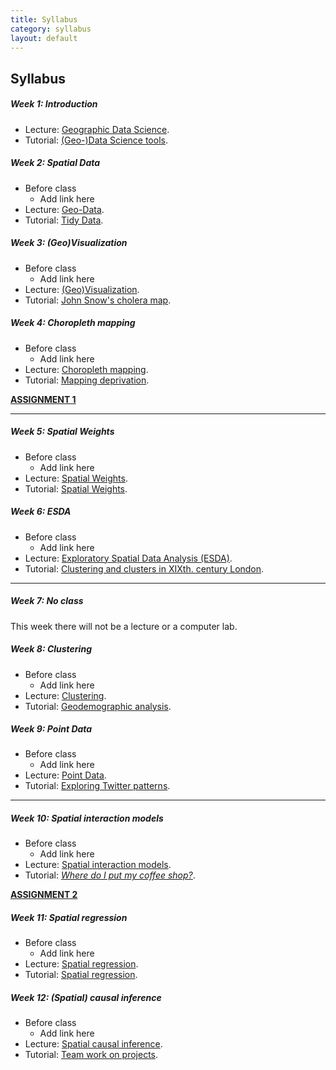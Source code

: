 ```yaml
---
title: Syllabus
category: syllabus
layout: default
---
```


## Syllabus

##### Week 1: Introduction

* Lecture: [Geographic Data Science](notes/Class_01.html).
* Tutorial: [(Geo-)Data Science tools](labs/Lab_01.html).

##### Week 2: Spatial Data

* Before class
    * Add link here
* Lecture: [Geo-Data](notes/Class_02.html).
* Tutorial: [Tidy Data](labs/Lab_02.html).

##### Week 3: (Geo)Visualization

* Before class
    * Add link here
* Lecture: [(Geo)Visualization](notes/Class_03.html).
* Tutorial: [John Snow's cholera map](labs/Lab_03.html).

##### Week 4: Choropleth mapping

* Before class
    * Add link here
* Lecture: [Choropleth mapping](notes/Class_04.html).
* Tutorial: [Mapping deprivation](labs/Lab_04.html).

[**ASSIGNMENT 1**](assignments/task_01.html)

-----

##### Week 5: Spatial Weights

* Before class
    * Add link here
* Lecture: [Spatial Weights](notes/Class_05.html).
* Tutorial: [Spatial Weights](labs/Lab_05.html).

##### Week 6: ESDA

* Before class
    * Add link here
* Lecture: [Exploratory Spatial Data Analysis (ESDA)](notes/Class_06.html).
* Tutorial: [Clustering and clusters in XIXth. century London](labs/Lab_06.html).

-----

##### Week 7: No class

This week there will not be a lecture or a computer lab.

##### Week 8: Clustering

* Before class
    * Add link here
* Lecture: [Clustering](notes/Class_07.html).
* Tutorial: [Geodemographic analysis](labs/Lab_07.html).

##### Week 9: Point Data

* Before class
    * Add link here
* Lecture: [Point Data](notes/Class_08.html).
* Tutorial: [Exploring Twitter patterns](labs/Lab_08.html).

-----

##### Week 10: Spatial interaction models

* Before class
    * Add link here
* Lecture: [Spatial interaction models](notes/Class_10.html).
* Tutorial: [*Where do I put my coffee shop?*](labs/Lab_10.html).

[**ASSIGNMENT 2**](assignments/task_02.html)

##### Week 11: Spatial regression

* Before class
    * Add link here
* Lecture: [Spatial regression](notes/Class_11.html).
* Tutorial: [Spatial regression](labs/Lab_11.html).

##### Week 12: (Spatial) causal inference

* Before class
    * Add link here
* Lecture: [Spatial causal inference](notes/Class_12.html).
* Tutorial: [Team work on projects](labs/Lab_12.html).


